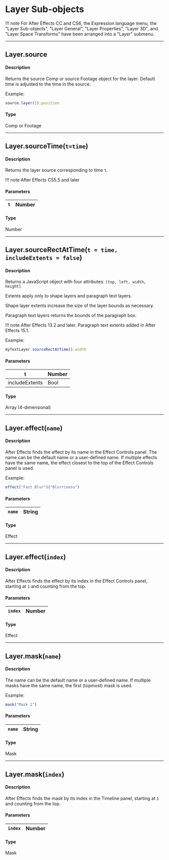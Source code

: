 # Layer Sub-objects

!!! note
    For After Effects CC and CS6, the Expression language menu, the "Layer Sub-objects", "Layer General", "Layer Properties", "Layer 3D", and "Layer Space Transforms" have been arranged into a "Layer" submenu.

---

## Layer.source

#### Description

Returns the source Comp or source Footage object for the layer. Default time is adjusted to the time in the source.

Example:

```js
source.layer(1).position
```

#### Type

Comp or Footage

---

## Layer.sourceTime(`t=time`)

#### Description

Returns the layer source corresponding to time `t`.

!!! note
    After Effects CS5.5 and later

#### Parameters

| `t`   | Number   |
|-------|----------|

#### Type

Number

---

## Layer.sourceRectAtTime(`t = time, includeExtents = false`)

#### Description

Returns a JavaScript object with four attributes: `[top, left, width, height]`

Extents apply only to shape layers and paragraph text layers.

Shape layer extents increase the size of the layer bounds as necessary.

Paragraph text layers returns the bounds of the paragraph box.

!!! note
    After Effects 13.2 and later.
Paragraph text extents added in After Effects 15.1.

Example:

```js
myTextLayer.sourceRectAtTime().width
```

#### Parameters

| t              | Number   |
|----------------|----------|
| includeExtents | Bool     |

#### Type

Array (4-dimensional)

---

## Layer.effect(`name`)

#### Description

After Effects finds the effect by its name in the Effect Controls panel. The name can be the default name or a user-defined name. If multiple effects have the same name, the effect closest to the top of the Effect Controls panel is used.

Example:

```js
effect("Fast Blur")("Blurriness")
```

#### Parameters

| `name`   | String   |
|----------|----------|

#### Type

Effect

---

## Layer.effect(`index`)

#### Description

After Effects finds the effect by its index in the Effect Controls panel, starting at `1` and counting from the top.

#### Parameters

| `index`   | Number   |
|-----------|----------|

#### Type

Effect

---

## Layer.mask(`name`)

#### Description

The name can be the default name or a user-defined name. If multiple masks have the same name, the first (topmost) mask is used.

Example:

```js
mask("Mask 1")
```

#### Parameters

| `name`   | String   |
|----------|----------|

#### Type

Mask

---

## Layer.mask(`index`)

#### Description

After Effects finds the mask by its index in the Timeline panel, starting at `1` and counting from the top.

#### Parameters

| `index`   | Number   |
|-----------|----------|

#### Type

Mask

